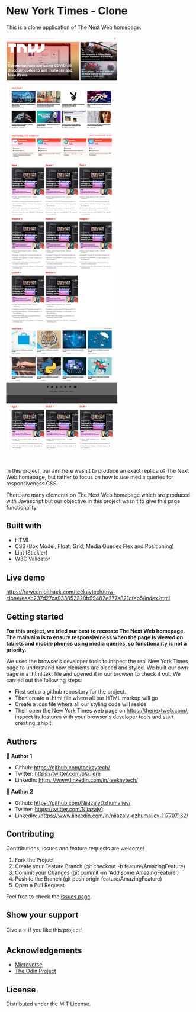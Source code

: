 # New York Times - Clone

This is a clone application of The Next Web homepage.
<br>
<br>
<img src="img/screen_one.jpg" width="300"> 
<img src="img/screen_two.jpg" width="300"> 

<br>

In this project, our aim here wasn’t to produce an exact replica of The Next Web homepage, but rather to focus on how to use media queries for responsiveness CSS.

There are many elements on The Next Web homepage which are produced with Javascript but our objective in this project wasn't to give this page functionality.

## Built with
  * HTML 
  * CSS (Box Model, Float, Grid, Media Queries Flex and Positioning)
  * Lint (Stickler)
  * W3C Validator

## Live demo
https://rawcdn.githack.com/teekaytech/tnw-clone/eaab237d27ca933852320b99482e277a821cfeb5/index.html

## Getting started
**For this project, we tried our best to recreate The Next Web homepage. The main aim is to ensure responsiveness when the page is viewed on tablets and mobile phones using media queries, so functionality is not a priority.**

We used the browser’s developer tools to inspect the real New York Times page to understand how elements are placed and styled.
We built our own page in a .html text file and opened it in our browser to check it out. We carried out the following steps:
  - First setup a github repository for the project.
  - Then create a .html file where all our HTML markup will go
  - Create a .css file where all our styling code will reside
  - Then open the New York Times web page on https://thenextweb.com/, inspect its features with your browser's developer tools and start creating  :shipit:

## Authors
 :bust_in_silhouette: **Author 1**
 * Github: https://github.com/teekaytech/
 * Twitter: https://twitter.com/ola_lere
 * LinkedIn: https://www.linkedin.com/in/teekaytech/
 
 :bust_in_silhouette: **Author 2**
 * Github: https://github.com/NiiazalyDzhumaliev/
 * Twitter: https://twitter.com/Niiazaly1
 * LinkedIn: /https://www.linkedin.com/in/niiazaly-dzhumaliev-117707132/


## Contributing
Contributions, issues and feature requests are welcome!

   1. Fork the Project
   2. Create your Feature Branch (git checkout -b feature/AmazingFeature)
   3. Commit your Changes (git commit -m 'Add some AmazingFeature')
   4. Push to the Branch (git push origin feature/AmazingFeature)
   5. Open a Pull Request

Feel free to check the [issues page](https://github.com/teekaytech/tnw-clone/issues).

## Show your support
Give a :star: if you like this project!

## Acknowledgements
  * [Microverse](https://www.microverse.org/)
  * [The Odin Project](https://www.theodinproject.com/courses/html5-and-css3/lessons/embedding-images-and-video#introduction)

## License
 Distributed under the MIT License.
